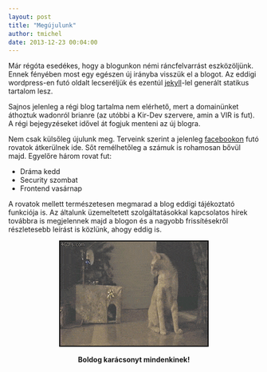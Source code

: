 ```yaml
---
layout: post
title: "Megújulunk"
author: tmichel
date: 2013-12-23 00:04:00
---
```


Már régóta esedékes, hogy a blogunkon némi ráncfelvarrást eszközöljünk. Ennek
fényében most egy egészen új irányba visszük el a blogot. Az eddigi wordpress-en
futó oldalt lecseréljük és ezentúl [jekyll](http://jekyllrb.com/)-lel
generált statikus tartalom lesz.

Sajnos jelenleg a régi blog tartalma nem elérhető, mert a domainünket áthoztuk
wadonról brianre (az utóbbi a Kir-Dev szervere, amin a VIR is fut). A régi
bejegyzéseket idővel át fogjuk menteni az új blogra.

Nem csak külsőleg újulunk meg. Terveink szerint a jelenleg
[facebookon](https://www.facebook.com/kirdevteam) futó rovatok átkerülnek ide.
Sőt remélhetőleg a számuk is rohamosan bővül majd. Egyelőre három rovat fut:

* Dráma kedd
* Security szombat
* Frontend vasárnap

A rovatok mellett természetesen megmarad a blog eddigi tájékoztató funkciója is.
Az általunk üzemeltetett szolgáltatásokkal kapcsolatos hírek továbbra is
megjelennek majd a blogon és a nagyobb frissítésekről részletesebb leírást is
közlünk, ahogy eddig is.

<p style="text-align: center;">
    <img src="/img/cat-xmass.gif" />
</p>

<p style="text-align: center; font-weight: bold;">
    Boldog karácsonyt mindenkinek!
</p>
